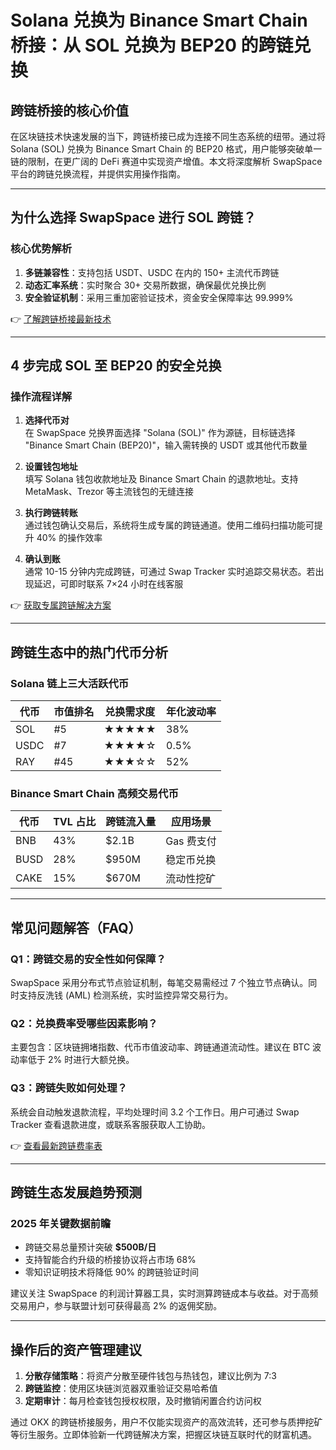 # Solana 兑换为 Binance Smart Chain 桥接：从 SOL 兑换为 BEP20 的跨链兑换

## 跨链桥接的核心价值
在区块链技术快速发展的当下，跨链桥接已成为连接不同生态系统的纽带。通过将 Solana (SOL) 兑换为 Binance Smart Chain 的 BEP20 格式，用户能够突破单一链的限制，在更广阔的 DeFi 赛道中实现资产增值。本文将深度解析 SwapSpace 平台的跨链兑换流程，并提供实用操作指南。

---

## 为什么选择 SwapSpace 进行 SOL 跨链？

### 核心优势解析
1. **多链兼容性**：支持包括 USDT、USDC 在内的 150+ 主流代币跨链
2. **动态汇率系统**：实时聚合 30+ 交易所数据，确保最优兑换比例
3. **安全验证机制**：采用三重加密验证技术，资金安全保障率达 99.999%

👉 [了解跨链桥接最新技术](https://bit.ly/okx_welcome)

---

## 4 步完成 SOL 至 BEP20 的安全兑换

### 操作流程详解
1. **选择代币对**  
   在 SwapSpace 兑换界面选择 "Solana (SOL)" 作为源链，目标链选择 "Binance Smart Chain (BEP20)"，输入需转换的 USDT 或其他代币数量

2. **设置钱包地址**  
   填写 Solana 钱包收款地址及 Binance Smart Chain 的退款地址。支持 MetaMask、Trezor 等主流钱包的无缝连接

3. **执行跨链转账**  
   通过钱包确认交易后，系统将生成专属的跨链通道。使用二维码扫描功能可提升 40% 的操作效率

4. **确认到账**  
   通常 10-15 分钟内完成跨链，可通过 Swap Tracker 实时追踪交易状态。若出现延迟，可即时联系 7×24 小时在线客服

👉 [获取专属跨链解决方案](https://bit.ly/okx_welcome)

---

## 跨链生态中的热门代币分析

### Solana 链上三大活跃代币
| 代币 | 市值排名 | 兑换需求度 | 年化波动率 |
|------|----------|------------|------------|
| SOL  | #5       | ★★★★★     | 38%        |
| USDC | #7       | ★★★★☆     | 0.5%       |
| RAY  | #45      | ★★★☆☆     | 52%        |

### Binance Smart Chain 高频交易代币
| 代币 | TVL 占比 | 跨链流入量 | 应用场景       |
|------|----------|------------|----------------|
| BNB  | 43%      | $2.1B      | Gas 费支付     |
| BUSD | 28%      | $950M      | 稳定币兑换     |
| CAKE | 15%      | $670M      | 流动性挖矿     |

---

## 常见问题解答（FAQ）

### Q1：跨链交易的安全性如何保障？
SwapSpace 采用分布式节点验证机制，每笔交易需经过 7 个独立节点确认。同时支持反洗钱 (AML) 检测系统，实时监控异常交易行为。

### Q2：兑换费率受哪些因素影响？
主要包含：区块链拥堵指数、代币市值波动率、跨链通道流动性。建议在 BTC 波动率低于 2% 时进行大额兑换。

### Q3：跨链失败如何处理？
系统会自动触发退款流程，平均处理时间 3.2 个工作日。用户可通过 Swap Tracker 查看退款进度，或联系客服获取人工协助。

👉 [查看最新跨链费率表](https://bit.ly/okx_welcome)

---

## 跨链生态发展趋势预测

### 2025 年关键数据前瞻
- 跨链交易总量预计突破 **$500B/日**
- 支持智能合约升级的桥接协议将占市场 68%
- 零知识证明技术将降低 90% 的跨链验证时间

建议关注 SwapSpace 的利润计算器工具，实时测算跨链成本与收益。对于高频交易用户，参与联盟计划可获得最高 2% 的返佣奖励。

---

## 操作后的资产管理建议

1. **分散存储策略**：将资产分散至硬件钱包与热钱包，建议比例为 7:3
2. **跨链监控**：使用区块链浏览器双重验证交易哈希值
3. **定期审计**：每月检查钱包授权权限，及时撤销闲置合约访问权

通过 OKX 的跨链桥接服务，用户不仅能实现资产的高效流转，还可参与质押挖矿等衍生服务。立即体验新一代跨链解决方案，把握区块链互联时代的财富机遇。